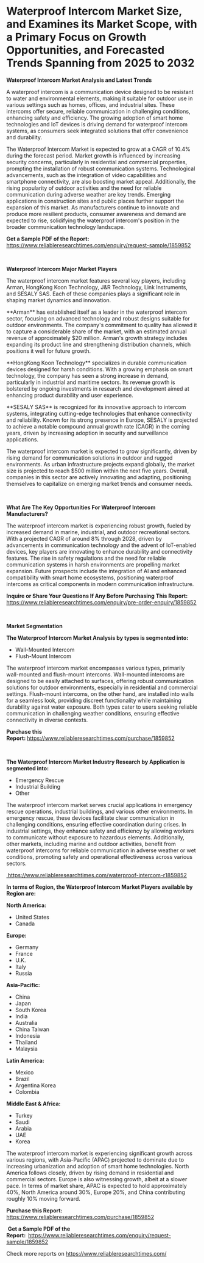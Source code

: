 <p><h1>Waterproof Intercom Market Size, and Examines its Market Scope, with a Primary Focus on Growth Opportunities, and Forecasted Trends Spanning from 2025 to 2032</h1></p><p><strong>Waterproof Intercom Market Analysis and Latest Trends</strong></p>
<p><p>A waterproof intercom is a communication device designed to be resistant to water and environmental elements, making it suitable for outdoor use in various settings such as homes, offices, and industrial sites. These intercoms offer secure, reliable communication in challenging conditions, enhancing safety and efficiency. The growing adoption of smart home technologies and IoT devices is driving demand for waterproof intercom systems, as consumers seek integrated solutions that offer convenience and durability.</p><p>The Waterproof Intercom Market is expected to grow at a CAGR of 10.4% during the forecast period. Market growth is influenced by increasing security concerns, particularly in residential and commercial properties, prompting the installation of robust communication systems. Technological advancements, such as the integration of video capabilities and smartphone connectivity, are also boosting market appeal. Additionally, the rising popularity of outdoor activities and the need for reliable communication during adverse weather are key trends. Emerging applications in construction sites and public places further support the expansion of this market. As manufacturers continue to innovate and produce more resilient products, consumer awareness and demand are expected to rise, solidifying the waterproof intercom's position in the broader communication technology landscape.</p></p>
<p><strong>Get a Sample PDF of the Report:&nbsp;</strong> <a href="https://www.reliableresearchtimes.com/enquiry/request-sample/1859852?utm_campaign=2989&utm_medium=2&utm_source=Github&utm_content=ia&utm_term=11042025&utm_id=waterproof-intercom">https://www.reliableresearchtimes.com/enquiry/request-sample/1859852</a></p>
<p>&nbsp;</p>
<p><strong>Waterproof Intercom Major Market Players</strong></p>
<p><p>The waterproof intercom market features several key players, including Arman, HongKong Koon Technology, J&R Technology, Link Instruments, and SESALY SAS. Each of these companies plays a significant role in shaping market dynamics and innovation.</p><p>**Arman** has established itself as a leader in the waterproof intercom sector, focusing on advanced technology and robust designs suitable for outdoor environments. The company's commitment to quality has allowed it to capture a considerable share of the market, with an estimated annual revenue of approximately $20 million. Arman's growth strategy includes expanding its product line and strengthening distribution channels, which positions it well for future growth.</p><p>**HongKong Koon Technology** specializes in durable communication devices designed for harsh conditions. With a growing emphasis on smart technology, the company has seen a strong increase in demand, particularly in industrial and maritime sectors. Its revenue growth is bolstered by ongoing investments in research and development aimed at enhancing product durability and user experience.</p><p>**SESALY SAS** is recognized for its innovative approach to intercom systems, integrating cutting-edge technologies that enhance connectivity and reliability. Known for its strong presence in Europe, SESALY is projected to achieve a notable compound annual growth rate (CAGR) in the coming years, driven by increasing adoption in security and surveillance applications.</p><p>The waterproof intercom market is expected to grow significantly, driven by rising demand for communication solutions in outdoor and rugged environments. As urban infrastructure projects expand globally, the market size is projected to reach $500 million within the next five years. Overall, companies in this sector are actively innovating and adapting, positioning themselves to capitalize on emerging market trends and consumer needs.</p></p>
<p>&nbsp;</p>
<p><strong>What Are The Key Opportunities For Waterproof Intercom Manufacturers?</strong></p>
<p><p>The waterproof intercom market is experiencing robust growth, fueled by increased demand in marine, industrial, and outdoor recreational sectors. With a projected CAGR of around 8% through 2028, driven by advancements in communication technology and the advent of IoT-enabled devices, key players are innovating to enhance durability and connectivity features. The rise in safety regulations and the need for reliable communication systems in harsh environments are propelling market expansion. Future prospects include the integration of AI and enhanced compatibility with smart home ecosystems, positioning waterproof intercoms as critical components in modern communication infrastructure.</p></p>
<p><strong>Inquire or Share Your Questions If Any Before Purchasing This Report:</strong> <a href="https://www.reliableresearchtimes.com/enquiry/pre-order-enquiry/1859852?utm_campaign=2989&utm_medium=2&utm_source=Github&utm_content=ia&utm_term=11042025&utm_id=waterproof-intercom">https://www.reliableresearchtimes.com/enquiry/pre-order-enquiry/1859852</a></p>
<p>&nbsp;</p>
<p><strong>Market Segmentation</strong></p>
<p><strong>The Waterproof Intercom Market Analysis by types is segmented into:</strong></p>
<p><ul><li>Wall-Mounted Intercom</li><li>Flush-Mount Intercom</li></ul></p>
<p><p>The waterproof intercom market encompasses various types, primarily wall-mounted and flush-mount intercoms. Wall-mounted intercoms are designed to be easily attached to surfaces, offering robust communication solutions for outdoor environments, especially in residential and commercial settings. Flush-mount intercoms, on the other hand, are installed into walls for a seamless look, providing discreet functionality while maintaining durability against water exposure. Both types cater to users seeking reliable communication in challenging weather conditions, ensuring effective connectivity in diverse contexts.</p></p>
<p><strong>Purchase this Report:&nbsp;</strong><a href="https://www.reliableresearchtimes.com/purchase/1859852?utm_campaign=2989&utm_medium=2&utm_source=Github&utm_content=ia&utm_term=11042025&utm_id=waterproof-intercom">https://www.reliableresearchtimes.com/purchase/1859852</a></p>
<p>&nbsp;</p>
<p><strong>The Waterproof Intercom Market Industry Research by Application is segmented into:</strong></p>
<p><ul><li>Emergency Rescue</li><li>Industrial Building</li><li>Other</li></ul></p>
<p><p>The waterproof intercom market serves crucial applications in emergency rescue operations, industrial buildings, and various other environments. In emergency rescue, these devices facilitate clear communication in challenging conditions, ensuring effective coordination during crises. In industrial settings, they enhance safety and efficiency by allowing workers to communicate without exposure to hazardous elements. Additionally, other markets, including marine and outdoor activities, benefit from waterproof intercoms for reliable communication in adverse weather or wet conditions, promoting safety and operational effectiveness across various sectors.</p></p>
<p><a href="https://www.reliableresearchtimes.com/waterproof-intercom-r1859852?utm_campaign=2989&utm_medium=2&utm_source=Github&utm_content=ia&utm_term=11042025&utm_id=waterproof-intercom">&nbsp;https://www.reliableresearchtimes.com/waterproof-intercom-r1859852</a></p>
<p><strong>In terms of Region, the Waterproof Intercom Market Players available by Region are:</strong></p>
<p>
    <p> <strong> North America: </strong>
        <ul>
            <li>United States</li>
            <li>Canada</li>
        </ul>
        </p> 
    <p> <strong> Europe: </strong>
        <ul>
            <li>Germany</li>
            <li>France</li>
            <li>U.K.</li>
            <li>Italy</li>
            <li>Russia</li>
        </ul>
        </p> 
    <p> <strong> Asia-Pacific: </strong>
        <ul>
            <li>China</li>
            <li>Japan</li>
            <li>South Korea</li>
            <li>India</li>
            <li>Australia</li>
            <li>China Taiwan</li>
            <li>Indonesia</li>
            <li>Thailand</li>
            <li>Malaysia</li>
        </ul>
        </p> 
    <p> <strong> Latin America: </strong>
        <ul>
            <li>Mexico</li>
            <li>Brazil</li>
            <li>Argentina Korea</li>
            <li>Colombia</li>
        </ul>
        </p> 
    <p> <strong> Middle East & Africa: </strong>
        <ul>
            <li>Turkey</li>
            <li>Saudi</li>
            <li>Arabia</li>
            <li>UAE</li>
            <li>Korea</li>
        </ul>
    </p>
    </p>
<p><p>The waterproof intercom market is experiencing significant growth across various regions, with Asia-Pacific (APAC) projected to dominate due to increasing urbanization and adoption of smart home technologies. North America follows closely, driven by rising demand in residential and commercial sectors. Europe is also witnessing growth, albeit at a slower pace. In terms of market share, APAC is expected to hold approximately 40%, North America around 30%, Europe 20%, and China contributing roughly 10% moving forward.</p></p>
<p><strong>Purchase this Report: </strong><a href="https://www.reliableresearchtimes.com/purchase/1859852?utm_campaign=2989&utm_medium=2&utm_source=Github&utm_content=ia&utm_term=11042025&utm_id=waterproof-intercom">https://www.reliableresearchtimes.com/purchase/1859852</a></p>
<p>&nbsp;<strong>Get a Sample PDF of the Report:&nbsp;&nbsp;</strong><a href="https://www.reliableresearchtimes.com/enquiry/request-sample/1859852?utm_campaign=2989&utm_medium=2&utm_source=Github&utm_content=ia&utm_term=11042025&utm_id=waterproof-intercom">https://www.reliableresearchtimes.com/enquiry/request-sample/1859852</a></p>
<p><strong></strong></p>
<p>Check more reports on <a href="https://www.reliableresearchtimes.com/?utm_campaign=2989&utm_medium=2&utm_source=Github&utm_content=ia&utm_term=11042025&utm_id=waterproof-intercom">https://www.reliableresearchtimes.com/</a></p>